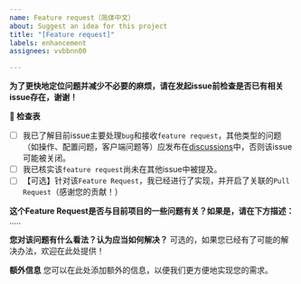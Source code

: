 ```yaml
---
name: Feature request（简体中文）
about: Suggest an idea for this project
title: "[Feature request]"
labels: enhancement
assignees: vvbbnn00

---
```


**为了更快地定位问题并减少不必要的麻烦，请在发起issue前检查是否已有相关issue存在，谢谢！**

**📜 检查表**
- [ ] 我已了解目前issue主要处理`bug`和接收`feature request`，其他类型的问题（如操作、配置问题，客户端问题等）应发布在[discussions](https://github.com/vvbbnn00/WARP-Clash-API/discussions)中，否则该issue可能被关闭。
- [ ] 我已核实该`feature request`尚未在其他issue中被提及。
- [ ] 【可选】针对该`Feature Request`，我已经进行了实现，并开启了关联的`Pull Request`（感谢您的贡献！）

**这个Feature Request是否与目前项目的一些问题有关？如果是，请在下方描述：**
.....

**您对该问题有什么看法？认为应当如何解决？**
可选的，如果您已经有了可能的解决办法，欢迎在此处提供！

**额外信息**
您可以在此处添加额外的信息，以便我们更方便地实现您的需求。
